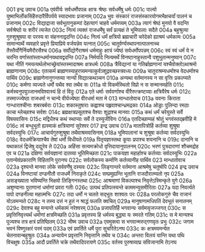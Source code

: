 001  इन्द्र उवाच
001a एवंवीर्यः सर्वधर्मोपपन्नः क्षात्रः श्रेष्ठः सर्वधर्मेषु धर्मः
001c पाल्यो युष्माभिर्लोकसिंहैरुदारैर्विपर्यये स्यादभावः प्रजानाम्
002a भुवः संस्कारं राजसंस्कारयोगमभैक्षचर्यां पालनं च प्रजानाम्
002c विद्याद्राजा सर्वभूतानुकम्पां देहत्यागं चाहवे धर्ममग्र्यम्
003a त्यागं श्रेष्ठं मुनयो वै वदन्ति सर्वश्रेष्ठो यः शरीरं त्यजेत
003c नित्यं त्यक्तं राजधर्मेषु सर्वं प्रत्यक्षं ते भूमिपालाः सदैते
004a बहुश्रुत्या गुरुशुश्रूषया वा परस्य वा संहननाद्वदन्ति
004c नित्यं धर्मं क्षत्रियो ब्रह्मचारी चरेदेको ह्याश्रमं धर्मकामः
005a सामान्यार्थे व्यवहारे प्रवृत्ते प्रियाप्रिये वर्जयन्नेव यत्नात्
005c चातुर्वर्ण्यस्थापनात्पालनाच्च तैस्तैर्योगैर्नियमैरौरसैश्च
006a सर्वोद्योगैराश्रमं धर्ममाहुः क्षात्रं ज्येष्ठं सर्वधर्मोपपन्नम्
006c स्वं स्वं धर्मं ये न चरन्ति वर्णास्तांस्तान्धर्मानयथावद्वदन्ति
007a निर्मर्यादे नित्यमर्थे विनष्टानाहुस्तान्वै पशुभूतान्मनुष्यान्
007c यथा नीतिं गमयत्यर्थलोभाच्छ्रेयांस्तस्मादाश्रमः क्षत्रधर्मः
008a त्रैविद्यानां या गतिर्ब्राह्मणानां यश्चैवोक्तोऽथाश्रमो ब्राह्मणानाम्
008c एतत्कर्म ब्राह्मणस्याहुरग्र्यमन्यत्कुर्वञ्शूद्रवच्छस्त्रवध्यः
009a चातुराश्रम्यधर्माश्च वेदधर्माश्च पार्थिव
009c ब्राह्मणेनानुगन्तव्या नान्यो विद्यात्कथञ्चन
010a अन्यथा वर्तमानस्य न सा वृत्तिः प्रकल्प्यते
010c कर्मणा व्यज्यते धर्मो यथैव श्वा तथैव सः
011a यो विकर्मस्थितो विप्रो न स सन्मानमर्हति
011c कर्मस्वनुपयुञ्जानमविश्वास्यं हि तं विदुः
012a एते धर्माः सर्ववर्णाश्च वीरैरुत्क्रष्टव्याः क्षत्रियैरेष धर्मः
012c तस्माज्ज्येष्ठा राजधर्मा न चान्ये वीर्यज्येष्ठा वीरधर्मा मता मे
013  मान्धातोवाच
013a यवनाः किराता गान्धाराश्चीनाः शबरबर्बराः
013c शकास्तुषाराः कह्वाश्च पह्लवाश्चान्ध्रमद्रकाः
014a ओड्राः पुलिन्दा रमठाः काचा म्लेच्छाश्च सर्वशः
014c ब्रह्मक्षत्रप्रसूताश्च वैश्याः शूद्राश्च मानवाः
015a कथं धर्मं चरेयुस्ते सर्वे विषयवासिनः
015c मद्विधैश्च कथं स्थाप्याः सर्वे ते दस्युजीविनः
016a एतदिच्छाम्यहं श्रोतुं भगवंस्तद्ब्रवीहि मे
016c त्वं बन्धुभूतो ह्यस्माकं क्षत्रियाणां सुरेश्वर
017  इन्द्र उवाच
017a मातापित्रोर्हि कर्तव्या शुश्रूषा सर्वदस्युभिः
017c आचार्यगुरुशुश्रूषा तथैवाश्रमवासिनाम्
018a भूमिपालानां च शुश्रूषा कर्तव्या सर्वदस्युभिः
018c वेदधर्मक्रियाश्चैव तेषां धर्मो विधीयते
019a पितृयज्ञास्तथा कूपाः प्रपाश्च शयनानि च
019c दानानि च यथाकालं द्विजेषु दद्युरेव ते
020a अहिंसा सत्यमक्रोधो वृत्तिदायानुपालनम्
020c भरणं पुत्रदाराणां शौचमद्रोह एव च
021a दक्षिणा सर्वयज्ञानां दातव्या भूतिमिच्छता
021c पाकयज्ञा महार्हाश्च कर्तव्याः सर्वदस्युभिः
022a एतान्येवंप्रकाराणि विहितानि पुरानघ
022c सर्वलोकस्य कर्माणि कर्तव्यानीह पार्थिव
023  मान्धातोवाच
023a दृश्यन्ते मानवा लोके सर्ववर्णेषु दस्यवः
023c लिङ्गान्तरे वर्तमाना आश्रमेषु चतुर्ष्वपि
024  इन्द्र उवाच
024a विनष्टायां दण्डनीतौ राजधर्मे निराकृते
024c सम्प्रमुह्यन्ति भूतानि राजदौरात्म्यतो नृप
025a असङ्ख्याता भविष्यन्ति भिक्षवो लिङ्गिनस्तथा
025c आश्रमाणां विकल्पाश्च निवृत्तेऽस्मिन्कृते युगे
026a अशृण्वानाः पुराणानां धर्माणां प्रवरा गतीः
026c उत्पथं प्रतिपत्स्यन्ते काममन्युसमीरिताः
027a यदा निवर्त्यते पापो दण्डनीत्या महात्मभिः
027c तदा धर्मो न चलते सद्भूतः शाश्वतः परः
028a परलोकगुरुं चैव राजानं योऽवमन्यते
028c न तस्य दत्तं न हुतं न श्राद्धं फलति क्वचित्
029a मानुषाणामधिपतिं देवभूतं सनातनम्
029c देवाश्च बहु मन्यन्ते धर्मकामं नरेश्वरम्
030a प्रजापतिर्हि भगवान्यः सर्वमसृजज्जगत्
030c स प्रवृत्तिनिवृत्त्यर्थं धर्माणां क्षत्रमिच्छति
031a प्रवृत्तस्य हि धर्मस्य बुद्ध्या यः स्मरते गतिम्
031c स मे मान्यश्च पूज्यश्च तत्र क्षत्रं प्रतिष्ठितम्
032  भीष्म उवाच
032a एवमुक्त्वा स भगवान्मरुद्गणवृतः प्रभुः
032c जगाम भवनं विष्णुरक्षरं परमं पदम्
033a एवं प्रवर्तिते धर्मे पुरा सुचरितेऽनघ
033c कः क्षत्रमवमन्येत चेतनावान्बहुश्रुतः
034a अन्यायेन प्रवृत्तानि निवृत्तानि तथैव च
034c अन्तरा विलयं यान्ति यथा पथि विचक्षुषः
035a आदौ प्रवर्तिते चक्रे तथैवादिपरायणे
035c वर्तस्व पुरुषव्याघ्र संविजानामि तेऽनघ

